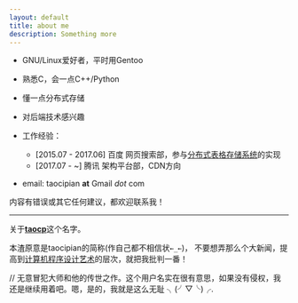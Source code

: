 ```yaml
---
layout: default
title: about me
description: Something more
---
```


* GNU/Linux爱好者，平时用Gentoo

* 熟悉C，会一点C++/Python

* 懂一点分布式存储

* 对后端技术感兴趣

* 工作经验：
  - [2015.07 - 2017.06] 百度 网页搜索部，参与[分布式表格存储系统](https://github.com/baidu/tera)的实现
  - [2017.07 - ~]       腾讯 架构平台部，CDN方向

* email: taocipian __at__ Gmail _dot_ com

内容有错误或其它任何建议，都欢迎联系我！

---

关于[**taocp**](https://www.google.com/#q=taocp)这个名字。

本渣原意是taocipian的简称(作自己都不相信状`←_←`)，
不要想弄那么个大新闻，提高到[计算机程序设计艺术](https://www.google.com/#q=taocp)的层次，就把我批判一番！

// 无意冒犯大师和他的传世之作。这个用户名实在很有意思，如果没有侵权，我还是继续用着吧。嗯，是的，我就是这么无耻 ╮(╯▽╰)╭.
